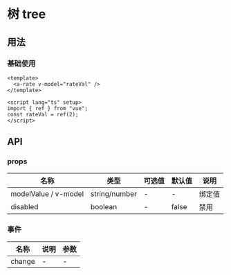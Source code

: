 # 树 tree

## 用法

### 基础使用

<a-rate v-model="rateVal" />

```vue
<template>
  <a-rate v-model="rateVal" />
</template>

<script lang="ts" setup>
import { ref } from "vue";
const rateVal = ref(2);
</script>
```

<script lang="ts" setup>
import { ref } from "vue";
const rateVal = ref(2);
</script>

## API

### props

| 名称                 | 类型          | 可选值 | 默认值 | 说明   |
| -------------------- | ------------- | ------ | ------ | ------ |
| modelValue / v-model | string/number | -      | -      | 绑定值 |
| disabled             | boolean       | -      | false  | 禁用   |

### 事件

| 名称   | 说明 | 参数 |
| ------ | ---- | ---- |
| change | -    | -    |
